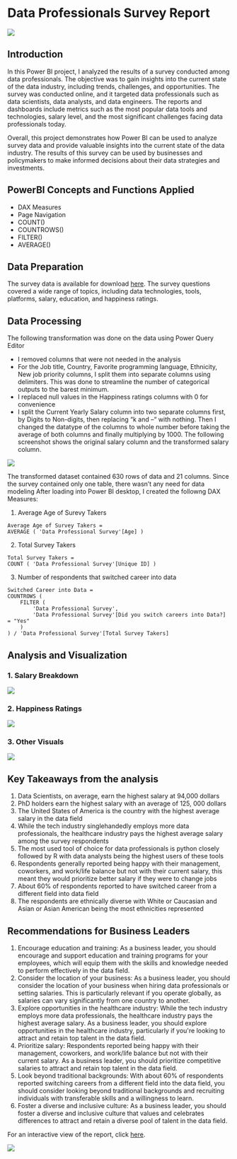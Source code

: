 # Data Professionals Survey Report

![](intro_image.jpg)

## Introduction
In this Power BI project, I analyzed the results of a survey conducted among data professionals. The objective was to gain insights into the current state of the data
industry, including trends, challenges, and opportunities. The survey was conducted online, and it targeted data professionals such as data scientists, data analysts, 
and data engineers. The reports and dashboards include metrics such as the most popular data tools and technologies, salary level, and the most significant challenges 
facing data professionals today.

Overall, this project demonstrates how Power BI can be used to analyze survey data and provide valuable insights into the current state of the data industry. The results 
of this survey can be used by businesses and policymakers to make informed decisions about their data strategies and investments.

## PowerBI Concepts and Functions Applied
- DAX Measures
- Page Navigation
- COUNT()
- COUNTROWS()
- FILTER()
- AVERAGE()

## Data Preparation
The survey data is available for download [here]( https://rb.gy/wn648). The survey questions covered a wide range of topics, including data technologies, tools, platforms,
salary, education, and happiness ratings.

## Data Processing
The following transformation was done on the data using Power Query Editor
- I removed columns that were not needed in the analysis
- For the Job title, Country, Favorite programming language, Ethnicity, New job priority columns, I split them into separate columns using delimiters. This was done to streamline the number of categorical outputs to the barest minimum.
- I replaced null values in the Happiness ratings columns with 0 for convenience
- I split the Current Yearly Salary column into two separate columns first, by Digits to Non-digits, then replacing “k and –“ with nothing. Then I changed the datatype of the columns to whole number before taking the average of both columns and finally multiplying by 1000. 
The following screenshot shows the original salary column and the transformed salary column.

![](age_transformed.png)

The transformed dataset contained 630 rows of data and 21 columns. Since the survey contained only one table, there wasn’t any need for data modeling
After loading into Power BI desktop, I created the followng DAX Measures:
1. Average Age of Surevy Takers
```
Average Age of Survey Takers =
AVERAGE ( 'Data Professional Survey'[Age] )
```

2. Total Survey Takers
```
Total Survey Takers =
COUNT ( 'Data Professional Survey'[Unique ID] )
```

3. Number of respondents that switched career into data
```
Switched Career into Data =
COUNTROWS (
    FILTER (
        'Data Professional Survey',
        'Data Professional Survey'[Did you switch careers into Data?] = "Yes"
    )
) / 'Data Professional Survey'[Total Survey Takers]

```

## Analysis and Visualization

### 1. Salary Breakdown


![](salary.png)


### 2. Happiness Ratings


![](happiness.png)


### 3. Other Visuals


![](other_visuals.png)


## Key Takeaways from the analysis

1. Data Scientists, on average, earn the highest salary at 94,000 dollars
2. PhD holders earn the highest salary with an average of 125, 000 dollars
3. The United States of America is the country with the highest average salary in the data field
4. While the tech industry singlehandedly employs more data professionals, the healthcare industry pays the highest average salary among the survey respondents
5. The most used tool of choice for data professionals is python closely followed by R with data analysts being the highest users of these tools
6. Respondents generally reported being happy with their management, coworkers, and work/life balance but not with their current salary, this meant they would prioritize better salary if they were to change jobs
7. About 60% of respondents reported to have switched career from a different field into data field
8. The respondents are ethnically diverse with White or Caucasian and Asian or Asian American being the most ethnicities represented

## Recommendations for Business Leaders

1.	Encourage education and training: As a business leader, you should encourage and support education and training programs for your employees, which will equip them with the skills and knowledge needed to perform effectively in the data field.
2.	Consider the location of your business: As a business leader, you should consider the location of your business when hiring data professionals or setting salaries. This is particularly relevant if you operate globally, as salaries can vary significantly from one country to another.
3.	Explore opportunities in the healthcare industry: While the tech industry employs more data professionals, the healthcare industry pays the highest average salary. As a business leader, you should explore opportunities in the healthcare industry, particularly if you're looking to attract and retain top talent in the data field.
4.	Prioritize salary: Respondents reported being happy with their management, coworkers, and work/life balance but not with their current salary. As a business leader, you should prioritize competitive salaries to attract and retain top talent in the data field.
5.	Look beyond traditional backgrounds: With about 60% of respondents reported switching careers from a different field into the data field, you should consider looking beyond traditional backgrounds and recruiting individuals with transferable skills and a willingness to learn.
6.	Foster a diverse and inclusive culture: As a business leader, you should foster a diverse and inclusive culture that values and celebrates differences to attract and retain a diverse pool of talent in the data field.

For an interactive view of the report, click [here](https://rb.gy/y20l7).

![](thank_you.jpg)




















